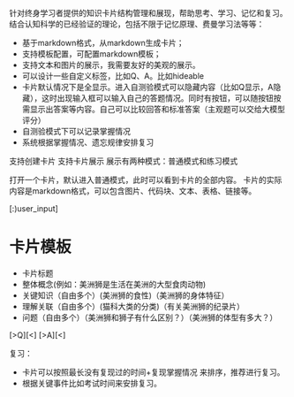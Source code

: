 针对终身学习者提供的知识卡片结构管理和展现，帮助思考、学习、记忆和复习。结合认知科学的已经验证的理论，包括不限于记忆原理、费曼学习法等等：

- 基于markdown格式，从markdown生成卡片；
- 支持模板配置，可配置markdown模板；
- 支持文本和图片的展示，我需要友好的美观的展示。
- 可以设计一些自定义标签，比如Q、A。比如hideable
- 卡片默认情况下是全显示。进入自测验模式可以隐藏内容（比如Q显示，A隐藏），这时出现输入框可以输入自己的答题情况。同时有按钮，可以随按钮按需显示出答案等内容。自己可以比较回答和标准答案（主观题可以交给大模型评分）
- 自测验模式下可以记录掌握情况
- 系统根据掌握情况、遗忘规律安排复习




支持创建卡片
支持卡片展示
展示有两种模式：普通模式和练习模式



打开一个卡片，默认进入普通模式，此时可以看到卡片的全部内容。
卡片的实际内容是markdown格式，可以包含图片、代码块、文本、表格、链接等。


[:)user_input]





# 卡片模板


- 卡片标题
- 整体概念(例如：美洲狮是生活在美洲的大型食肉动物)
- 关键知识（自由多个）(美洲狮的食性)（美洲狮的身体特征）
- 理解关联（自由多个）(猫科大类的分类)（有关美洲狮的纪录片）
- 问题（自由多个）（美洲狮和狮子有什么区别？）（美洲狮的体型有多大？）


[>Q][<]
[>A][<]



复习：
- 卡片可以按照最长没有复现过的时间+复现掌握情况 来排序，推荐进行复习。
- 根据关键事件比如考试时间来安排复习。